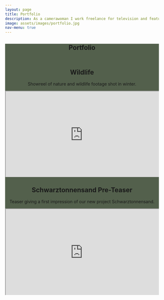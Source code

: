 ```yaml
---
layout: page
title: Portfolio
description: As a camerawoman I work freelance for television and feature films. As a producer, together with my team, I realize entire productions.
image: assets/images/portfolio.jpg
nav-menu: true
---
```


<head>
    <style>
        .container {
            position: relative;
            overflow: hidden;
            width: 100%;
            padding-top: 56.25%; /* 16:9 Aspect Ratio (divide 9 by 16 = 0.5625) */
        }
        .responsive-iframe {
            position: absolute;
            top: 0;
            left: 0;
            bottom: 0;
            right: 0;
            width: 100%;
            height: 100%;
        }
    </style>
</head>


<!-- Main -->
<div id="main" class="alt" style="background-color: #192b0fbd">

<!-- One -->
<section id="one">
	<div class="inner">
		<header class="major">
			<h1>Portfolio</h1>
		</header>


<center>
	<p>
		<h2>Wildlife</h2>
		<p>Showreel of nature and wildlife footage shot in winter.</p>
			<div class="container">
				<iframe class="responsive-iframe" src="https://www.youtube.com/embed/q0gJbnsmHEI?si=JudJfFj3w6aR2Yx5"></iframe>
			</div>
	</p>
	<p>
		<h2>Schwarztonnensand Pre-Teaser</h2>
		<p>Teaser giving a first impression of our new project Schwarztonnensand.</p>
			<div class="container">
				<iframe class="responsive-iframe" src="https://www.youtube.com/embed/Axchr4g_x0U?si=IlsOYkR48Ks2B4O"></iframe>
			</div>
	</p>
</center>
